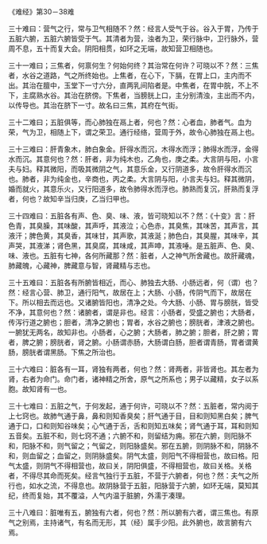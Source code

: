 《难经》第30－38难

三十难曰：营气之行，常与卫气相随不？然：经言人受气于谷。谷入于胃，乃传于五脏六腑，五脏六腑皆受于气。其清者为营，浊者为卫，荣行脉中，卫行脉外，营周不息，五十而复大会。阴阳相贯，如环之无端，故知营卫相随也。

三十一难曰；三焦者，何禀何生？何始何终？其治常在何许？可晓以不？然：三焦者，水谷之道路，气之所终始也。上焦者，在心下，下膈，在胃上口，主内而不出。其治在膻中，玉堂下一寸六分，直两乳间陷者是。中焦者，在胃中脘，不上不下，主腐熟水谷。其治在脐傍。下焦者，当膀胱上口，主分别清浊，主出而不内，以传导也。其治在脐下一寸。故名曰三焦，其府在气街。

三十二难曰；五脏俱等，而心肺独在鬲上者，何也？然：心者血，肺者气。血为荣，气为卫，相随上下，谓之荣卫。通行经络，营周于外，故令心肺独在鬲上也。

三十三难曰：肝青象木，肺白象金。肝得水而沉，木得水而浮；肺得水而浮，金得水而沉。其意何也？然：肝者，非为纯木也，乙角也，庚之柔。大言阴与阳，小言夫与妇。释其微阳，而吸其微阴之气，其意乐金，又行阴道多，故令肝得水而沉也。肺者，非为纯金也，辛商也，丙之柔。大言阴与阳，小言夫与妇。释其微阴，婚而就火，其意乐火，又行阳道多，故令肺得水而浮也。肺熟而复沉，肝熟而复浮者，何也？故知辛当归庚，乙当归甲也。

三十四难曰：五脏各有声、色、臭、味、液，皆可晓知以不？然：《十变》言：肝色青，其臭臊，其味酸，其声呼，其液泣；心色赤，其臭焦，其味苦，其声言，其液汗；脾色黄，其臭香，其味甘，其声歌，其液涎；肺色白，其臭腥，其味辛，其声哭，其液涕；肾色黑，其臭腐，其味咸，其声呻，其液唾。是五脏声、色、臭、味、液也。五脏有七神，各何所藏那？然：脏者，人之神气所舍藏也。故肝藏魂，肺藏魄，心藏神，脾藏意与智，肾藏精与志也。

三十五难曰：五脏各有所腑皆相近，而心、肺独去大肠、小肠远者，何（谓）也？然：经言心营、肺卫，通行阳气，故居在上；大肠、小肠，传阴气而下，故居在下。所以相去而远也。又诸腑皆阳也，清净之处。今大肠、小肠、胃与膀胱，皆受不净，其意何也？然：诸腑者，谓是非也。经言：小肠者，受盛之腑也；大肠者，传泻行道之腑也；胆者，清净之腑也；胃者，水谷之腑也；膀胱者，津液之腑也。一腑犹无两名，故知非也。小肠者，心之腑；大肠者，肺之腑；胆者，肝之腑；胃者，脾之腑；膀胱者，肾之腑。小肠谓赤肠，大肠谓白肠，胆者谓青肠，胃者谓黄肠，膀胱者谓黑肠。下焦之所治也。

三十六难曰：脏各有一耳，肾独有两者，何也？然：肾两者，非皆肾也。其左者为肾，右者为命门。命门者，诸神精之所舍，原气之所系也；男子以藏精，女子以系胞。故知肾有一也。

三十七难曰：五脏之气，于何发起，通于何许，可晓以不？然：五脏者，常内阅于上七窍也。故肺气通于鼻，鼻和则知香臭矣；肝气通于目，目和则知黑白矣；脾气通于口，口和则知谷味矣；心气通于舌，舌和则知五味矣；肾气通于耳，耳和则知五音矣。五脏不和，则七窍不通；六腑不和，则留结为痈。邪在六腑，则阳脉不和，阳脉不和，则气留之；气留之，则阳脉盛矣。邪在五腑，则阴脉不和，阴脉不和，则血留之；血留之，则阴脉盛矣。阴气太盛，则阳气不得相营也，故曰格。阳气太盛，则阴气不得相营也，故曰关，阴阳俱盛，不得相营也，故曰关格。关格者，不得尽其命而死矣。经言气独行于五脏，不营于六腑者，何也？然：夫气之所行也，如水之流，不得息也。故阴脉营于五脏，阳脉营于六腑，如环无端，莫知其纪，终而复始，其不覆溢，人气内温于脏腑，外濡于凑理。

  三十八难曰：脏唯有五，腑独有六者，何也？然：所以腑有六者，谓三焦也。有原气之别焉，主持诸气，有名而无形，其（经）属手少阳。此外腑也，故言腑有六焉。

